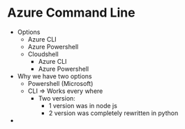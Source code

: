# Azure Command Line

* Options
    * Azure CLI
    * Azure Powershell
    * Cloudshell
        * Azure CLI
        * Azure Powershell
* Why we have two options
    * Powershell (Microsoft)
    * CLI => Works every where
        * Two version:
            * 1 version was in node js
            * 2 version was completely rewritten in python
* 